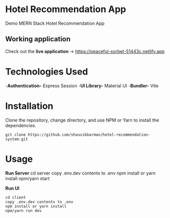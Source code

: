 # Hotel Recommendation App

Demo MERN Stack Hotel Recommendation App

## Working application

Check out the **live application** -> https://peaceful-sorbet-51443c.netlify.app

# Technologies Used

-**Authentication-** Express Session -**UI Library-** Material UI -**Bundler-** Vite

# Installation

Clone the repository, change directory, and use NPM or Yarn to install the dependencies.

    git clone https://github.com/shouvikbarman/hotel-recommendation-system.git

# Usage

**Run Server**
cd server
copy .env.dev contents to .env
npm install or yarn install
npm/yarn start

**Run UI**

    cd client
    copy .env.dev contents to .env
    npm install or yarn install
    npm/yarn run dev

